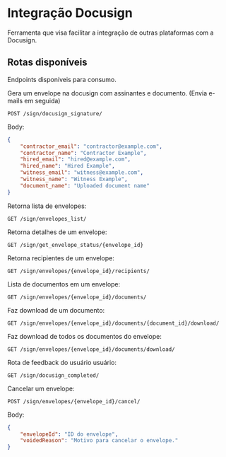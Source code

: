 # Integração Docusign

Ferramenta que visa facilitar a integração de outras plataformas com a Docusign.

## Rotas disponíveis

Endpoints disponíveis para consumo.

Gera um envelope na docusign com assinantes e documento. (Envia e-mails em seguida)
```
POST /sign/docusign_signature/
```
Body:
```json
{
    "contractor_email": "contractor@example.com",
    "contractor_name": "Contractor Example",
    "hired_email": "hired@example.com",
    "hired_name": "Hired Example",
    "witness_email": "witness@example.com",
    "witness_name": "Witness Example",
    "document_name": "Uploaded document name"
}
```

Retorna lista de envelopes:
```
GET /sign/envelopes_list/
```

Retorna detalhes de um envelope:
```
GET /sign/get_envelope_status/{envelope_id}
```

Retorna recipientes de um envelope:
```
GET /sign/envelopes/{envelope_id}/recipients/
```

Lista de documentos em um envelope:
```
GET /sign/envelopes/{envelope_id}/documents/
```

Faz download de um documento:
```
GET /sign/envelopes/{envelope_id}/documents/{document_id}/download/
```

Faz download de todos os documentos do envelope:
```
GET /sign/envelopes/{envelope_id}/documents/download/
```

Rota de feedback do usuário usuário:
```
GET /sign/docusign_completed/
```

Cancelar um envelope:
```
POST /sign/envelopes/{envelope_id}/cancel/
```
Body:
```json
{
    "envelopeId": "ID do envelope",
    "voidedReason": "Motivo para cancelar o envelope."
}
```
